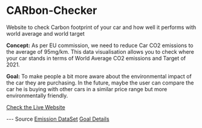 # CARbon-Checker
Website to check Carbon footprint of your car and how well it performs with world average and world target

<strong>Concept:</strong>
As per EU commission, we need to reduce Car CO2 emissions to the average of 95mg/km.
This data visualisation allows you to check where your car stands in terms of World Average CO2 emissions and Target of 2021.

<strong>Goal:</strong>
To make people a bit more aware about the environmental impact of the car they are purchasing. In the future, maybe the user can compare the car he is buying with other cars in a similar price range but more environmentally friendly.

<a href="https://raunaqpatel.github.io/CARbon-Checker/index.html" rel="nofollow noreferrer"> Check the Live Website</a>

--- Source
<a href="http://carfueldata.direct.gov.uk/" rel="nofollow noreferrer">Emission DataSet</a>
<a href="https://ec.europa.eu/clima/policies/transport/vehicles/cars_en#tab-0-0" rel="nofollow noreferrer">Goal Details</a>
